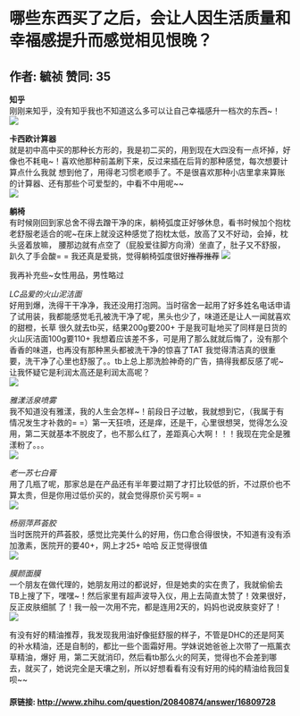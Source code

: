 # 哪些东西买了之后，会让人因生活质量和幸福感提升而感觉相见恨晚？
## 作者: 毓祯  赞同: 35
**知乎**   
刚刚来知乎，没有知乎我也不知道这么多可以让自己幸福感升一档次的东西~！  
![](http://pic4.zhimg.com/13b6885ce62560d94cd9ef5f4f765336_b.jpg)

  
**卡西欧计算器**   
就是初中高中买的那种长方形的，我是初二买的，用到现在大四没有一点坏掉，好像也不耗电~！喜欢他那种前盖刷下来，反过来插在后背的那种感觉，每次想要计算点什么我就
想到他了，用得老习惯老顺手了。不是很喜欢那种小店里拿来算账的计算器、还有那些个可爱型的，中看不中用呢~~  
![](http://pic3.zhimg.com/1138af5ae87e25d6134a0bdf7fd5ce24_b.jpg)

  
**躺椅**   
有时候刚回到家总舍不得去蹭干净的床，躺椅弧度正好够休息，看书时候加个抱枕老舒服老适合的呢~在床上就没这种感觉了抱枕太低，放高了又不好动，会掉，枕头竖着放嘛，
腰那边就有点空了（屁股爱往脚方向滑）坐直了，肚子又不舒服，趴久了手会酸= = 我还真是爱挑，觉得躺椅弧度很好~~推荐推荐~~
![](http://pic3.zhimg.com/d19f172ef76cf8509fba3e3892ba2388_b.jpg)

  
  
我再补充些~女性用品，男性略过  
  
_LC品爱的火山泥洁面_  
好用到爆，洗得干干净净，我还没用打泡网。当时宿舍一起用了好多姓名电话申请了试用装，我都能感觉毛孔被洗干净了呢，黑头也少了，味道还是让人一闻就喜欢的甜橙，长草
很久就去tb买，结果200g要200+ 于是我可耻地买了同样是日货的火山灰洁面100g要110+
我想着应该差不多，可是用了那么就就后悔了，没有那个香香的味道，也再没有那种黑头都被洗干净的惊喜了TAT
我觉得清洁真的很重要，洗干净了心里也舒服了。。tb上总上那洗脸神奇的广告，搞得我都反感了呢~让我怀疑它是利润太高还是利润太高呢？  
![](http://pic3.zhimg.com/2a8453659de320c89f076a7ef7689f5b_b.jpg)

  
  
_雅漾活泉喷雾_  
我不知道没有雅漾，我的人生会怎样~！前段日子过敏，我就想到它，（我属于有情况发生才补救的=
=）第一天狂喷，还是痒，还是干，心里很想哭，觉得怎么没用，第二天就基本不脱皮了，也不那么红了，差距真心大啊！！！我现在完全是雅漾粉了。。。  
![](http://pic1.zhimg.com/cf6a73bc27adf50bc9487d813c0fcab5_b.jpg)

  
  
_老一苏七白膏_  
用了几瓶了呢，那家总是在产品还有半年要过期了才打比较低的折，不过原价也不算太贵，但是你用过低价买的，就会觉得原价买亏啊= =  
![](http://pic3.zhimg.com/0d7d688ba5322ed3c723f2c1c5af3d41_b.jpg)

  
_杨丽萍芦荟胶_  
当时医院开的芦荟胶，感觉比完美什么的好用，伤口愈合得很快，不知道有没有添加激素，医院开的要40+，网上才25+ 哈哈 反正觉得很值  
![](http://pic4.zhimg.com/590a8bb345f7afef384483fdd8194cb2_b.jpg)

  
_膜颜面膜_  
一个朋友在做代理的，她朋友用过的都说好，但是她卖的实在贵了，我就偷偷去TB上搜了下，嘿嘿~！然后家里有超声波导入仪，用上去简直太赞了！效果很好，反正皮肤细腻
了！我一般一次用不完，都是连用2天的，妈妈也说皮肤变好了！  
![](http://pic4.zhimg.com/ac1a289856c155a3f895b59dc258ce1b_b.jpg)

  
  
有没有好的精油推荐，我发现我用油好像挺舒服的样子，不管是DHC的还是阿芙的补水精油，还是自制的，都比一些个面霜好用。学妹说她爸爸上次带了一瓶薰衣草精油，爆好
用，第二天就消印，然后看tb那么火的阿芙，觉得也不会差到哪去，就买了，她说完全是天壤之别，所以好想看看有没有好用的纯的精油给我回复呗~~

#### 原链接: http://www.zhihu.com/question/20840874/answer/16809728